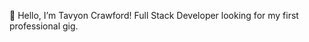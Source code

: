 👋 Hello, I’m Tavyon Crawford! Full Stack Developer looking for my first professional gig.

<!---
Tccrawford/Tccrawford is a ✨ special ✨ repository because its `README.md` (this file) appears on your GitHub profile.
You can click the Preview link to take a look at your changes.
--->
